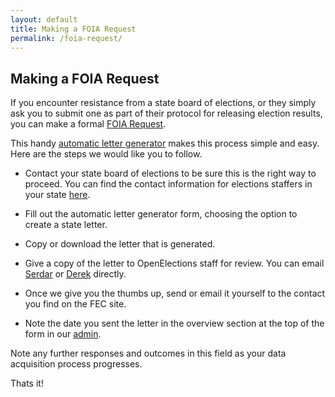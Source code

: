 ```yaml
---
layout: default
title: Making a FOIA Request
permalink: /foia-request/
---
```


## Making a FOIA Request

If you encounter resistance from a state board of elections, or they simply ask you to submit one as part of their protocol for releasing election results, you can make a formal [FOIA Request](http://www.foia.gov/).

This handy [automatic letter generator](http://www.rcfp.org/foia) makes this process simple and easy. Here are the steps we would like you to follow.

* Contact your state board of elections to be sure this is the right way to proceed. You can find the contact information for elections staffers in your state [here](http://www.fec.gov/pubrec/cfsdd/cfsdd.shtml).

* Fill out the automatic letter generator form, choosing the option to create a state letter.

* Copy or download the letter that is generated.

* Give a copy of the letter to OpenElections staff for review. You can email [Serdar](mailto:zstumgoren@gmail.com) or [Derek](mailto:dwillis@gmail.com) directly.

* Once we give you the thumbs up, send or email it yourself to the contact you find on the FEC site.

* Note the date you sent the letter in the overview section at the top of the form in our [admin](http://dashboard.openelections.net/admin). 

Note any further responses and outcomes in this field as your data acquisition process progresses.

Thats it!
